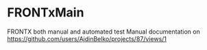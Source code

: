 # FRONTxMain
FRONTX both manual and automated test 
Manual documentation on https://github.com/users/AjdinBelko/projects/87/views/1
